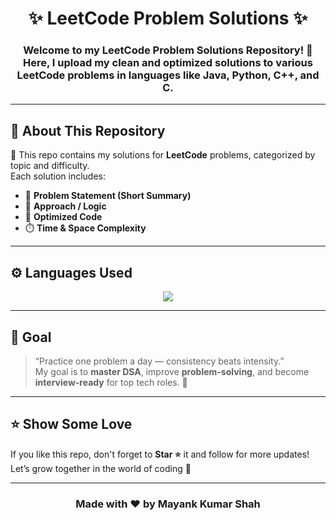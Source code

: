 <h1 align="center">✨ LeetCode Problem Solutions ✨</h1>

<h3 align="center">
  <p align="center"> Welcome to my <b>LeetCode Problem Solutions Repository</b>! 🎯 Here, I upload my clean and optimized solutions to various <b>LeetCode</b> problems in languages like <b>Java, Python, C++,</b> and <b>C</b>. </p> </h3>
  

---

## 📘 About This Repository

🧩 This repo contains my solutions for **LeetCode** problems, categorized by topic and difficulty.  
Each solution includes:
- 🧠 **Problem Statement (Short Summary)**
- 🧾 **Approach / Logic**
- 🧮 **Optimized Code**
- ⏱️ **Time & Space Complexity**


---

## ⚙️ Languages Used

<p align="center">
  <img src="https://skillicons.dev/icons?i=java,python,cpp,c,git,github,vscode&theme=dark" />
</p>

---


## 🧠 Goal

> “Practice one problem a day — consistency beats intensity.”  
> My goal is to **master DSA**, improve **problem-solving**, and become **interview-ready** for top tech roles. 💪

---



## ⭐ Show Some Love
If you like this repo, don't forget to **Star ⭐** it and follow for more updates!  
Let’s grow together in the world of coding 🚀

---

<h3 align="center">Made with ❤️ by Mayank Kumar Shah</h3>
